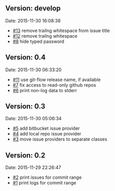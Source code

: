 
## Version: develop
Date: 2015-11-30 16:08:38

 * [#13] remove trailng whitespace from issue title
 * [#12] remove trailng whitespace
 * [#8] hide typed password

[#13]: https://github.com/aanatoly/git-changelog/issues/13
[#12]: https://github.com/aanatoly/git-changelog/issues/12
[#8]: https://github.com/aanatoly/git-changelog/issues/8

## Version: 0.4
Date: 2015-11-30 06:33:20

 * [#11] use git-flow release name, if available
 * [#7] fix access to read-only github repos
 * [#6] print non-log data to stderr

[#11]: https://github.com/aanatoly/git-changelog/issues/11
[#7]: https://github.com/aanatoly/git-changelog/issues/7
[#6]: https://github.com/aanatoly/git-changelog/issues/6

## Version: 0.3
Date: 2015-11-30 05:06:34

 * [#5] add bitbucket issue provider
 * [#4] add local repo issue provider
 * [#3] move issue providers to separate classes

[#5]: https://github.com/aanatoly/git-changelog/issues/5
[#4]: https://github.com/aanatoly/git-changelog/issues/4
[#3]: https://github.com/aanatoly/git-changelog/issues/3

## Version: 0.2
Date: 2015-11-29 22:26:47

 * [#2] print issues for commit range
 * [#1] print logs for commit range

[#2]: https://github.com/aanatoly/git-changelog/issues/2
[#1]: https://github.com/aanatoly/git-changelog/issues/1
